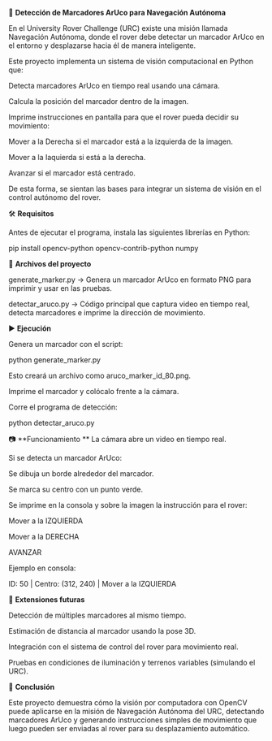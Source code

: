 🤖 **Detección de Marcadores ArUco para Navegación Autónoma**


En el University Rover Challenge (URC) existe una misión llamada Navegación Autónoma, donde el rover debe detectar un marcador ArUco en el entorno y desplazarse hacia él de manera inteligente.

Este proyecto implementa un sistema de visión computacional en Python que:

Detecta marcadores ArUco en tiempo real usando una cámara.

Calcula la posición del marcador dentro de la imagen.

Imprime instrucciones en pantalla para que el rover pueda decidir su movimiento:

Mover a la Derecha si el marcador está a la izquierda de la imagen.

Mover a la Iaquierda si está a la derecha.

Avanzar si el marcador está centrado.

De esta forma, se sientan las bases para integrar un sistema de visión en el control autónomo del rover.


🛠️ **Requisitos**

Antes de ejecutar el programa, instala las siguientes librerías en Python:

pip install opencv-python opencv-contrib-python numpy



📂 **Archivos del proyecto**

generate_marker.py → Genera un marcador ArUco en formato PNG para imprimir y usar en las pruebas.

detectar_aruco.py → Código principal que captura video en tiempo real, detecta marcadores e imprime la dirección de movimiento.



▶️ **Ejecución**

Genera un marcador con el script:

python generate_marker.py


Esto creará un archivo como aruco_marker_id_80.png.

Imprime el marcador y colócalo frente a la cámara.

Corre el programa de detección:

python detectar_aruco.py



📷 **Funcionamiento
**
La cámara abre un video en tiempo real.

Si se detecta un marcador ArUco:

Se dibuja un borde alrededor del marcador.

Se marca su centro con un punto verde.

Se imprime en la consola y sobre la imagen la instrucción para el rover:

Mover a la IZQUIERDA

Mover a la DERECHA

AVANZAR

Ejemplo en consola:

ID: 50 | Centro: (312, 240) | Mover a la IZQUIERDA



🎯 **Extensiones futuras**

Detección de múltiples marcadores al mismo tiempo.

Estimación de distancia al marcador usando la pose 3D.

Integración con el sistema de control del rover para movimiento real.

Pruebas en condiciones de iluminación y terrenos variables (simulando el URC).



🚀 **Conclusión**

Este proyecto demuestra cómo la visión por computadora con OpenCV puede aplicarse en la misión de Navegación Autónoma del URC, detectando marcadores ArUco y generando instrucciones simples de movimiento que luego pueden ser enviadas al rover para su desplazamiento automático.

